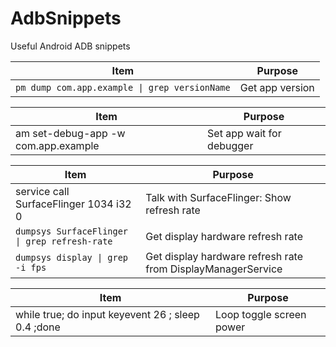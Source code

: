 # AdbSnippets
Useful Android ADB snippets

| Item | Purpose |
| --- | --- |
| `pm dump com.app.example \| grep versionName` | Get app version |


| Item | Purpose |
| --- | --- |
| am set-debug-app -w com.app.example | Set app wait for debugger |


| Item | Purpose |
| --- | --- |
| service call SurfaceFlinger 1034 i32 0 | Talk with SurfaceFlinger: Show refresh rate |
| `dumpsys SurfaceFlinger \| grep refresh-rate` | Get display hardware refresh rate |
| `dumpsys display \| grep -i fps` | Get display hardware refresh rate from DisplayManagerService |


| Item | Purpose |
| --- | --- |
| while true; do input keyevent 26 ; sleep 0.4 ;done | Loop toggle screen power |

